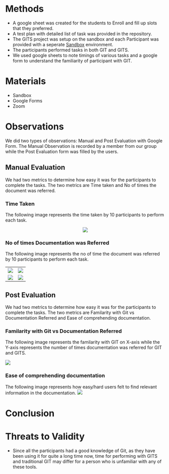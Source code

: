 # Methods
* A google sheet was created for the students to Enroll and fill up slots that they preferred.
* A test plan with detailed list of task was provided in the repository.
* The GITS project was setup on the sandbox and each Participant was provided with a seperate [Sandbox](https://bit.ly/32xYiwM) environment.
* The participants performed tasks in both GIT and GITS.
* We used google sheets to note timings of various tasks and a google form to understand the familiarity of participant with GIT.

# Materials
* Sandbox
* Google Forms
* Zoom

# Observations
We did two types of observations: Manual and Post Evaluation with Google Form. The Manual Observation is recorded by a member from our group while the Post Evaluation form was filled by the users.

  ## Manual Evaluation
  We had two metrics to determine how easy it was for the participants to complete the tasks. The two metrics are Time taken and No of times the document was referred.
  
  ### Time Taken
  The following image represents the time taken by 10 participants to perform each task.
  <p align="center">
  <img src="https://github.com/ultraultimated/GITS/blob/master/images/Task%20vs%20Time.PNG">
</p>

  
  ### No of times Documentation was Referred
  The following image represents the no of time the document was referred by 10 participants to perform each task.

  <table style="width:100%">
  <tr>
    <td><img src="https://github.com/ultraultimated/GITS/blob/master/images/TASK 1 doc.png"></td>
    <td><img src="https://github.com/ultraultimated/GITS/blob/master/images/TASK 2 doc.png"></td>
  </tr>
  <tr>
    <td><img src="https://github.com/ultraultimated/GITS/blob/master/images/TASK 3 doc.png"></td>
    <td><img src="https://github.com/ultraultimated/GITS/blob/master/images/TASK 4 doc.png"></td>
  </tr>
</table>
  
  
  ## Post Evaluation
  We had two metrics to determine how easy it was for the participants to complete the tasks. The two metrics are Familarity with Git vs Documentation Referred and Ease of comprehending documentation.
  
  ### Familarity with Git vs Documentation Referred
  The following image represents the familarity with GIT on X-axis while the Y-axis represents the number of times documentation was referred 
  for GIT and GITS.
  
  <img src="https://github.com/ultraultimated/GITS/blob/master/images/Familarity%20with%20Gits%20Vs%20Documentation%20Referred.png">
  
  ### Ease of comprehending documentation
  The following image represents how easy/hard users felt to find relevant information in the documentation.
  <img src="https://github.com/ultraultimated/GITS/blob/master/images/Ease%20of%20comprehending%20documentation.png">
  
  

# Conclusion
# Threats to Validity
 * Since all the participants had a good knowledge of Git, as they have been using it for quite a long time now, time for performing with GITS and traditional GIT may differ for a person who is unfamiliar with any of these tools.
